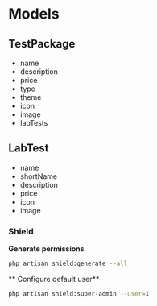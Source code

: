 # Models

## TestPackage

-   name
-   description
-   price
-   type
-   theme
-   icon
-   image
-   labTests

## LabTest

-   name
-   shortName
-   description
-   price
-   icon
-   image

### Shield

**Generate permissions**

```bash
php artisan shield:generate --all
```

** Configure default user**

```bash
php artisan shield:super-admin --user=1
```
